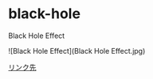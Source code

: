# black-hole
Black Hole Effect


![Black Hole Effect](Black Hole Effect.jpg)







 [リンク先](https://url.html)
